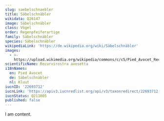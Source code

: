 ```yaml
---
slug: saebelschnaebler
title: Säbelschnäbler
wikidata: Q26147
image: Säbelschnäbler
class: Vögel
order: Regenpfeiferartige
family: Säbelschnäbler
species: Säbelschnäbler
wikipediaLink: 'https://de.wikipedia.org/wiki/Säbelschnäbler'
images:
  - >-
    https://upload.wikimedia.org/wikipedia/commons/c/c5/Pied_Avocet_Recurvirostra_avosetta.jpg
scientificName: Recurvirostra avosetta
i18nNames:
  en: Pied Avocet
  de: Säbelschnäbler
  nl: Kluut
iucnID: '22693712'
iucnLink: 'https://apiv3.iucnredlist.org/api/v3/taxonredirect/22693712'
iucnStatus: Q211005
published: false
---
```


I am content.

